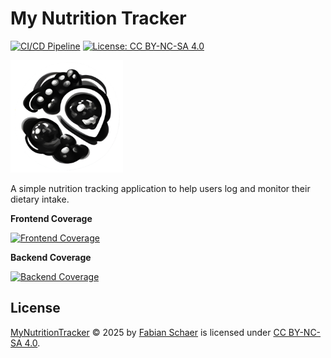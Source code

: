 # My Nutrition Tracker

[![CI/CD Pipeline](https://github.com/klingo/my-nutrition-tracker/workflows/CI/CD%20Pipeline/badge.svg)](https://github.com/klingo/my-nutrition-tracker/actions/workflows/ci.yml)
[![License: CC BY-NC-SA 4.0](https://img.shields.io/badge/License-CC%20BY--NC--SA%204.0-lightgrey.svg)](https://creativecommons.org/licenses/by-nc-sa/4.0/)

![My Nutrition Tracker Logo](/client/src/public/assets/logo/apple-touch-icon.png)

A simple nutrition tracking application to help users log and monitor their dietary intake.

**Frontend Coverage**

[![Frontend Coverage](https://codecov.io/gh/klingo/my-nutrition-tracker/branch/main/graph/badge.svg?flag=frontend)](https://codecov.io/gh/klingo/my-nutrition-tracker/flags)

**Backend Coverage**

[![Backend Coverage](https://codecov.io/gh/klingo/my-nutrition-tracker/branch/main/graph/badge.svg?flag=backend)](https://codecov.io/gh/klingo/my-nutrition-tracker/flags)

## License

[MyNutritionTracker](https://github.com/klingo/my-nutrition-tracker) © 2025 by [Fabian Schaer](https://github.com/klingo) is licensed under [CC BY-NC-SA 4.0](https://creativecommons.org/licenses/by-nc-sa/4.0/).
